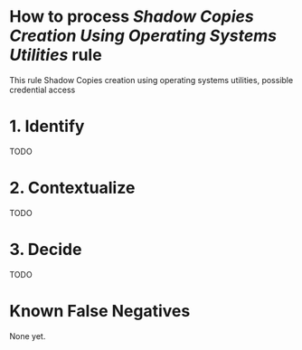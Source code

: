 # How to process *Shadow Copies Creation Using Operating Systems Utilities* rule
This rule Shadow Copies creation using operating systems utilities, possible credential access

# 1. Identify
TODO

# 2. Contextualize
TODO

# 3. Decide
TODO

# Known False Negatives
None yet.
